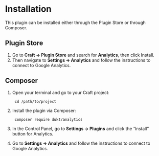 # Installation

This plugin can be installed either through the Plugin Store or through Composer.

## Plugin Store

1. Go to **Craft → Plugin Store** and search for **Analytics**, then click Install.
2. Then navigate to **Settings → Analytics** and follow the instructions to connect to Google Analytics.

## Composer

1. Open your terminal and go to your Craft project:

        cd /path/to/project

2. Install the plugin via Composer:

        composer require dukt/analytics

3. In the Control Panel, go to **Settings → Plugins** and click the “Install” button for Analytics.

4. Go to **Settings → Analytics** and follow the instructions to connect to Google Analytics.